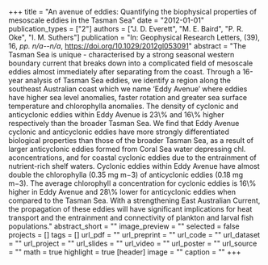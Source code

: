 +++
title = "An avenue of eddies: Quantifying the biophysical properties of mesoscale eddies in the Tasman Sea"
date = "2012-01-01"
publication_types = ["2"]
authors = ["J. D. Everett", "M. E. Baird", "P. R. Oke", "I. M. Suthers"]
publication = "In: Geophysical Research Letters, (39), 16, _pp. n/a--n/a_, https://doi.org/10.1029/2012gl053091"
abstract = "The Tasman Sea is unique - characterised by a strong seasonal western boundary current that breaks down into a complicated field of mesoscale eddies almost immediately after separating from the coast. Through a 16-year analysis of Tasman Sea eddies, we identify a region along the southeast Australian coast which we name ‘Eddy Avenue’ where eddies have higher sea level anomalies, faster rotation and greater sea surface temperature and chlorophylla anomalies. The density of cyclonic and anticyclonic eddies within Eddy Avenue is 23\\% and 16\\% higher respectively than the broader Tasman Sea. We find that Eddy Avenue cyclonic and anticyclonic eddies have more strongly differentiated biological properties than those of the broader Tasman Sea, as a result of larger anticyclonic eddies formed from Coral Sea water depressing chl. aconcentrations, and for coastal cyclonic eddies due to the entrainment of nutrient-rich shelf waters. Cyclonic eddies within Eddy Avenue have almost double the chlorophylla (0.35 mg m−3) of anticyclonic eddies (0.18 mg m−3). The average chlorophyll a concentration for cyclonic eddies is 16\\% higher in Eddy Avenue and 28\\% lower for anticyclonic eddies when compared to the Tasman Sea. With a strengthening East Australian Current, the propagation of these eddies will have significant implications for heat transport and the entrainment and connectivity of plankton and larval fish populations."
abstract_short = ""
image_preview = ""
selected = false
projects = []
tags = []
url_pdf = ""
url_preprint = ""
url_code = ""
url_dataset = ""
url_project = ""
url_slides = ""
url_video = ""
url_poster = ""
url_source = ""
math = true
highlight = true
[header]
image = ""
caption = ""
+++
